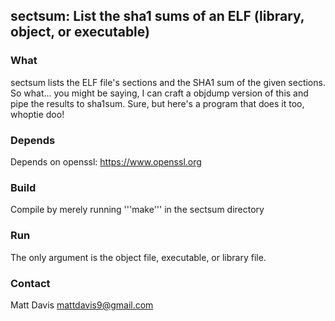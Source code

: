 ## sectsum: List the sha1 sums of an ELF (library, object, or executable)

### What
sectsum lists the ELF file's sections and the SHA1 sum of the given sections.
So what... you might be saying, I can craft a objdump version of this and pipe
the results to sha1sum.  Sure, but here's a program that does it too, whoptie
doo!

### Depends
Depends on openssl: https://www.openssl.org

### Build
Compile by merely running '''make''' in the sectsum directory

### Run
The only argument is the object file, executable, or library file.

### Contact
Matt Davis
mattdavis9@gmail.com

